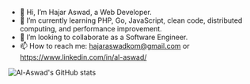 - 👋 Hi, I’m Hajar Aswad, a Web Developer.
- 🌱 I’m currently learning PHP, Go, JavaScript, clean code, distributed computing, and performance improvement.
- 💞️ I’m looking to collaborate as a Software Engineer.
- 📫 How to reach me: hajaraswadkom@gmail.com or https://www.linkedin.com/in/al-aswad/


![Al-Aswad's GitHub stats](https://github-readme-stats.vercel.app/api?username=al-aswad&show_icons=true&theme=radical)

